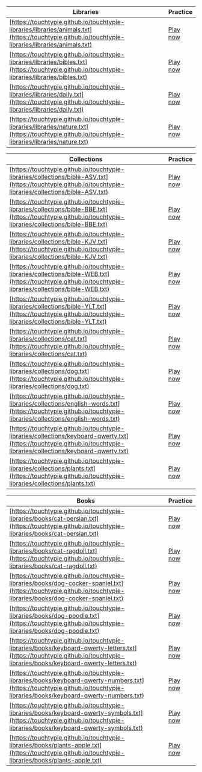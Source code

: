 | Libraries | Practice | 
|---|---|
| [https://touchtypie.github.io/touchtypie-libraries/libraries/animals.txt](https://touchtypie.github.io/touchtypie-libraries/libraries/animals.txt) | [Play now](https://play.touchtypie.com?playmode=repeatone&book_library_ids=https://touchtypie.github.io/touchtypie-libraries/libraries/animals.txt) |
| [https://touchtypie.github.io/touchtypie-libraries/libraries/bibles.txt](https://touchtypie.github.io/touchtypie-libraries/libraries/bibles.txt) | [Play now](https://play.touchtypie.com?playmode=repeatone&book_library_ids=https://touchtypie.github.io/touchtypie-libraries/libraries/bibles.txt) |
| [https://touchtypie.github.io/touchtypie-libraries/libraries/daily.txt](https://touchtypie.github.io/touchtypie-libraries/libraries/daily.txt) | [Play now](https://play.touchtypie.com?playmode=repeatone&book_library_ids=https://touchtypie.github.io/touchtypie-libraries/libraries/daily.txt) |
| [https://touchtypie.github.io/touchtypie-libraries/libraries/nature.txt](https://touchtypie.github.io/touchtypie-libraries/libraries/nature.txt) | [Play now](https://play.touchtypie.com?playmode=repeatone&book_library_ids=https://touchtypie.github.io/touchtypie-libraries/libraries/nature.txt) |


| Collections| Practice | 
|---|---|
| [https://touchtypie.github.io/touchtypie-libraries/collections/bible-ASV.txt](https://touchtypie.github.io/touchtypie-libraries/collections/bible-ASV.txt) | [Play now](https://play.touchtypie.com?playmode=repeatone&book_collection_ids=https://touchtypie.github.io/touchtypie-libraries/collections/bible-ASV.txt) |
| [https://touchtypie.github.io/touchtypie-libraries/collections/bible-BBE.txt](https://touchtypie.github.io/touchtypie-libraries/collections/bible-BBE.txt) | [Play now](https://play.touchtypie.com?playmode=repeatone&book_collection_ids=https://touchtypie.github.io/touchtypie-libraries/collections/bible-BBE.txt) |
| [https://touchtypie.github.io/touchtypie-libraries/collections/bible-KJV.txt](https://touchtypie.github.io/touchtypie-libraries/collections/bible-KJV.txt) | [Play now](https://play.touchtypie.com?playmode=repeatone&book_collection_ids=https://touchtypie.github.io/touchtypie-libraries/collections/bible-KJV.txt) |
| [https://touchtypie.github.io/touchtypie-libraries/collections/bible-WEB.txt](https://touchtypie.github.io/touchtypie-libraries/collections/bible-WEB.txt) | [Play now](https://play.touchtypie.com?playmode=repeatone&book_collection_ids=https://touchtypie.github.io/touchtypie-libraries/collections/bible-WEB.txt) |
| [https://touchtypie.github.io/touchtypie-libraries/collections/bible-YLT.txt](https://touchtypie.github.io/touchtypie-libraries/collections/bible-YLT.txt) | [Play now](https://play.touchtypie.com?playmode=repeatone&book_collection_ids=https://touchtypie.github.io/touchtypie-libraries/collections/bible-YLT.txt) |
| [https://touchtypie.github.io/touchtypie-libraries/collections/cat.txt](https://touchtypie.github.io/touchtypie-libraries/collections/cat.txt) | [Play now](https://play.touchtypie.com?playmode=repeatone&book_collection_ids=https://touchtypie.github.io/touchtypie-libraries/collections/cat.txt) |
| [https://touchtypie.github.io/touchtypie-libraries/collections/dog.txt](https://touchtypie.github.io/touchtypie-libraries/collections/dog.txt) | [Play now](https://play.touchtypie.com?playmode=repeatone&book_collection_ids=https://touchtypie.github.io/touchtypie-libraries/collections/dog.txt) |
| [https://touchtypie.github.io/touchtypie-libraries/collections/english-words.txt](https://touchtypie.github.io/touchtypie-libraries/collections/english-words.txt) | [Play now](https://play.touchtypie.com?playmode=repeatone&book_collection_ids=https://touchtypie.github.io/touchtypie-libraries/collections/english-words.txt) |
| [https://touchtypie.github.io/touchtypie-libraries/collections/keyboard-qwerty.txt](https://touchtypie.github.io/touchtypie-libraries/collections/keyboard-qwerty.txt) | [Play now](https://play.touchtypie.com?playmode=repeatone&book_collection_ids=https://touchtypie.github.io/touchtypie-libraries/collections/keyboard-qwerty.txt) |
| [https://touchtypie.github.io/touchtypie-libraries/collections/plants.txt](https://touchtypie.github.io/touchtypie-libraries/collections/plants.txt) | [Play now](https://play.touchtypie.com?playmode=repeatone&book_collection_ids=https://touchtypie.github.io/touchtypie-libraries/collections/plants.txt) |


| Books | Practice | 
|---|---|
| [https://touchtypie.github.io/touchtypie-libraries/books/cat-persian.txt](https://touchtypie.github.io/touchtypie-libraries/books/cat-persian.txt) | [Play now](https://play.touchtypie.com?playmode=repeatone&book_ids=https://touchtypie.github.io/touchtypie-libraries/books/cat-persian.txt) |
| [https://touchtypie.github.io/touchtypie-libraries/books/cat-ragdoll.txt](https://touchtypie.github.io/touchtypie-libraries/books/cat-ragdoll.txt) | [Play now](https://play.touchtypie.com?playmode=repeatone&book_ids=https://touchtypie.github.io/touchtypie-libraries/books/cat-ragdoll.txt) |
| [https://touchtypie.github.io/touchtypie-libraries/books/dog-cocker-spaniel.txt](https://touchtypie.github.io/touchtypie-libraries/books/dog-cocker-spaniel.txt) | [Play now](https://play.touchtypie.com?playmode=repeatone&book_ids=https://touchtypie.github.io/touchtypie-libraries/books/dog-cocker-spaniel.txt) |
| [https://touchtypie.github.io/touchtypie-libraries/books/dog-poodle.txt](https://touchtypie.github.io/touchtypie-libraries/books/dog-poodle.txt) | [Play now](https://play.touchtypie.com?playmode=repeatone&book_ids=https://touchtypie.github.io/touchtypie-libraries/books/dog-poodle.txt) |
| [https://touchtypie.github.io/touchtypie-libraries/books/keyboard-qwerty-letters.txt](https://touchtypie.github.io/touchtypie-libraries/books/keyboard-qwerty-letters.txt) | [Play now](https://play.touchtypie.com?playmode=repeatone&book_ids=https://touchtypie.github.io/touchtypie-libraries/books/keyboard-qwerty-letters.txt) |
| [https://touchtypie.github.io/touchtypie-libraries/books/keyboard-qwerty-numbers.txt](https://touchtypie.github.io/touchtypie-libraries/books/keyboard-qwerty-numbers.txt) | [Play now](https://play.touchtypie.com?playmode=repeatone&book_ids=https://touchtypie.github.io/touchtypie-libraries/books/keyboard-qwerty-numbers.txt) |
| [https://touchtypie.github.io/touchtypie-libraries/books/keyboard-qwerty-symbols.txt](https://touchtypie.github.io/touchtypie-libraries/books/keyboard-qwerty-symbols.txt) | [Play now](https://play.touchtypie.com?playmode=repeatone&book_ids=https://touchtypie.github.io/touchtypie-libraries/books/keyboard-qwerty-symbols.txt) |
| [https://touchtypie.github.io/touchtypie-libraries/books/plants-apple.txt](https://touchtypie.github.io/touchtypie-libraries/books/plants-apple.txt) | [Play now](https://play.touchtypie.com?playmode=repeatone&book_ids=https://touchtypie.github.io/touchtypie-libraries/books/plants-apple.txt) |


